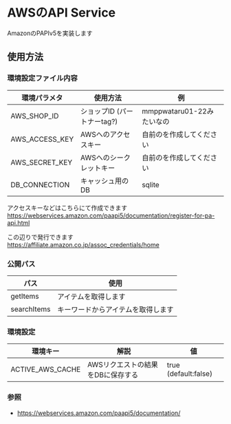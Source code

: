# AWSのAPI Service

AmazonのPAPIv5を実装します

## 使用方法

### 環境設定ファイル内容

| 環境パラメタ | 使用方法 | 例 |
| -- | -- | -- |
|  AWS_SHOP_ID | ショップID (パートナーtag?) | mmppwataru01-22みたいなの |
| AWS_ACCESS_KEY | AWSへのアクセスキー | 自前のを作成してください |
| AWS_SECRET_KEY | AWSへのシークレットキー | 自前のを作成してください |
|DB_CONNECTION|キャッシュ用のDB| sqlite |

アクセスキーなどはこちらにて作成できます
https://webservices.amazon.com/paapi5/documentation/register-for-pa-api.html

この辺りで発行できます
https://affiliate.amazon.co.jp/assoc_credentials/home


### 公開パス

|  パス  |  使用  |
| ---- | ---- |
|  getItems  |  アイテムを取得します  |
|  searchItems  |  キーワードからアイテムを取得します  |

### 環境設定

| 環境キー | 解説 | 値 |
| ---- | ---- | ---- |
| ACTIVE_AWS_CACHE | AWSリクエストの結果をDBに保存する | true (default:false) |

### 参照

- https://webservices.amazon.com/paapi5/documentation/

